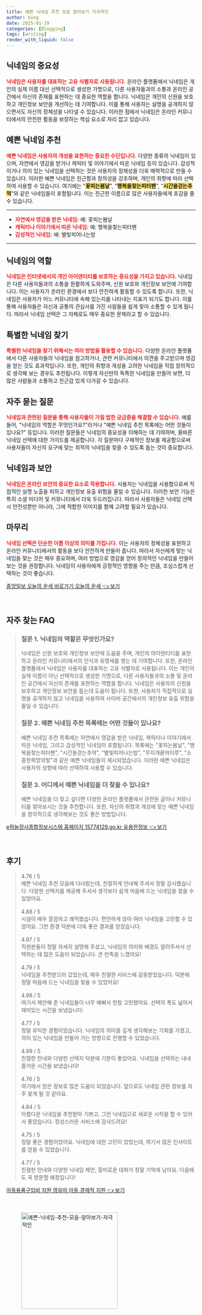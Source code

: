 ```yaml
---
title: 예쁜 닉네임 추천 모음 알아보기 자극적인
author: bing
date: 2025-01-29
categories: [Blogging]
tags: [writing]
render_with_liquid: false
---
```



<h2 id='닉네임의 중요성'>닉네임의 중요성</h2>

<p><b><span style="color: #ee2323;">닉네임은 사용자를 대표하는 고유 식별자로 사용됩니다.</span></b> 온라인 플랫폼에서 닉네임은 개인의 실제 이름 대신 선택적으로 생성한 가명으로, 다른 사용자들과의 소통과 온라인 공간에서 자신의 존재를 표현하는 데 중요한 역할을 합니다. 닉네임은 개인의 신원을 보호하고 개인정보 보안을 개선하는 데 기여합니다. 이를 통해 사용자는 실명을 공개하지 않으면서도 자신의 정체성을 나타낼 수 있습니다. 이러한 점에서 닉네임은 온라인 커뮤니티에서의 안전한 활동을 보장하는 핵심 요소로 자리 잡고 있습니다.</p>

<h2 id='예쁜 닉네임 추천'>예쁜 닉네임 추천</h2>

<p><b><span style="color: #ee2323;">예쁜 닉네임은 사용자의 개성을 표현하는 중요한 수단입니다.</span></b> 다양한 종류의 닉네임이 있으며, 자연에서 영감을 받거나 캐릭터 및 이야기에서 따온 닉네임 등이 있습니다. 감성적이거나 의미 있는 닉네임을 선택하는 것은 사용자의 정체성을 더욱 매력적으로 만들 수 있습니다. 이러한 예쁜 닉네임은 친근함과 창의성을 강조하며, 개인의 취향에 따라 선택하여 사용할 수 있습니다. 여기에는 "<b><span style="background-color: #ffe066;">꽃피는봄날</span></b>", "<b><span style="background-color: #ffe066;">행복을찾는피터팬</span></b>", "<b><span style="background-color: #ffe066;">시간을걷는추억</span></b>"와 같은 닉네임들이 포함됩니다. 이는 친근한 이름으로 많은 사용자들에게 호감을 줄 수 있습니다.</p>

<hr />

<ul>
    <li><b><span style="color: #ee2323;">자연에서 영감을 받은 닉네임:</span></b> 예: 꽃피는봄날</li>
    <li><b><span style="color: #ee2323;">캐릭터나 이야기에서 따온 닉네임:</span></b> 예: 행복을찾는피터팬</li>
    <li><b><span style="color: #ee2323;">감성적인 닉네임:</span></b> 예: 별빛피어나는밤</li>
</ul>

<hr />

<h2 id='닉네임의 역할'>닉네임의 역할</h2>

<p><b><span style="color: #ee2323;">닉네임은 인터넷에서의 개인 아이덴티티를 보호하는 중요성을 가지고 있습니다.</span></b> 닉네임은 다른 사용자들과의 소통을 원활하게 도와주며, 신원 보호와 개인정보 보안에 기여합니다. 이는 사용자가 온라인 환경에서 보다 안전하게 활동할 수 있도록 합니다. 또한, 닉네임은 사용자가 어느 커뮤니티에 속해 있는지를 나타내는 지표가 되기도 합니다. 이를 통해 사용자들은 자신과 공통의 관심사를 가진 사람들을 쉽게 찾아 소통할 수 있게 됩니다. 따라서 닉네임 선택은 그 자체로도 매우 중요한 문제라고 할 수 있습니다.</p>

<h2 id='특별한 닉네임 찾기'>특별한 닉네임 찾기</h2>

<p><b><span style="color: #ee2323;">특별한 닉네임을 찾기 위해서는 여러 방법을 활용할 수 있습니다.</span></b> 다양한 온라인 플랫폼에서 다른 사용자들의 닉네임을 참고하거나, 관련 커뮤니티에서 의견을 주고받으며 영감을 얻는 것도 효과적입니다. 또한, 개인의 취향과 개성을 고려한 닉네임을 직접 창의적으로 생각해 보는 경우도 추천됩니다. 이렇게 자신만의 독특한 닉네임을 만들어 보면, 더 많은 사람들과 소통하고 친근감 있게 다가갈 수 있습니다.</p>

<h2 id='FAQ'>자주 묻는 질문</h2>

<p><b><span style="color: #ee2323;">닉네임과 관련된 질문을 통해 사용자들이 가질 법한 궁금증을 해결할 수 있습니다.</span></b> 예를 들어, "닉네임의 역할은 무엇인가요?"라거나 "예쁜 닉네임 추천 목록에는 어떤 것들이 있나요?" 등입니다. 이러한 질문들은 닉네임의 중요성을 이해하는 데 기여하며, 올바른 닉네임 선택에 대한 가이드를 제공합니다. 각 질문마다 구체적인 정보를 제공함으로써 사용자들이 자신의 요구에 맞는 최적의 닉네임을 찾을 수 있도록 돕는 것이 중요합니다.</p>

<h2 id='닉네임과 보안'>닉네임과 보안</h2>

<p><b><span style="color: #ee2323;">닉네임은 온라인 보안의 중요한 요소로 작용합니다.</span></b> 사용자는 닉네임을 사용함으로써 직접적인 실명 노출을 피하고 개인정보 유출 위험을 줄일 수 있습니다. 이러한 보안 기능은 특히 소셜 미디어 및 커뮤니티에서 더욱 두드러집니다. 따라서 사용자들은 닉네임 선택 시 안전성뿐만 아니라, 그에 적합한 이미지를 함께 고려할 필요가 있습니다.</p>

<h2 id='마무리'>마무리</h2>

<p><b><span style="color: #ee2323;">닉네임 선택은 단순한 이름 이상의 의미를 가집니다.</span></b> 이는 사용자의 정체성을 표현하고 온라인 커뮤니티에서의 활동을 보다 안전하게 만들어 줍니다. 따라서 자신에게 맞는 닉네임을 찾는 것은 매우 중요하며, 여러 방법으로 영감을 얻어 창의적인 닉네임을 만들어보는 것을 권장합니다. 닉네임이 사용자에게 긍정적인 영향을 주는 만큼, 조심스럽게 선택하는 것이 좋습니다.</p>


<p><a class="click-button" title="중앙일보 오늘의 운세 바로가기 오늘의 운세" href="https://afficreate.github.io/posts/%EC%A4%91%EC%95%99%EC%9D%BC%EB%B3%B4-%EC%98%A4%EB%8A%98%EC%9D%98-%EC%9A%B4%EC%84%B8-%EB%B0%94%EB%A1%9C%EA%B0%80%EA%B8%B0-%EC%98%A4%EB%8A%98%EC%9D%98-%EC%9A%B4%EC%84%B8/" rel="dofollow">중앙일보 오늘의 운세 바로가기 오늘의 운세 👈 보기</a></p><br>
<h2 id='자주_찾는_FAQ'>자주 찾는 FAQ</h2>
<div itemscope="" itemtype="https://schema.org/FAQPage"> 
<blockquote> 
<div itemscope="" itemprop="mainEntity" itemtype="https://schema.org/Question"> 
<h3 itemprop="name">질문 1. 닉네임의 역할은 무엇인가요?</h3> 
<div itemscope="" itemprop="acceptedAnswer" itemtype="https://schema.org/Answer"> 
<span itemprop="text"> 
<p>닉네임은 신원 보호와 개인정보 보안에 도움을 주며, 개인의 아이덴티티를 표현하고 온라인 커뮤니티에서의 인식과 유명세를 쌓는 데 기여합니다. 또한, 온라인 플랫폼에서 닉네임은 사용자를 대표하는 고유 식별자로 사용됩니다. 이는 개인의 실제 이름이 아닌 선택적으로 생성한 가명으로, 다른 사용자들과의 소통 및 온라인 공간에서 자신의 존재를 표현하는 역할을 합니다. 닉네임은 사용자의 신원을 보호하고 개인정보 보안을 돕는데 도움이 됩니다. 또한, 사용자가 직접적으로 실명을 공개하지 않고 닉네임을 사용하여 사이버 공간에서의 개인정보 유출 위험을 줄일 수 있습니다.</p> 
</span> 
</div> 
</div> 

<div itemscope="" itemprop="mainEntity" itemtype="https://schema.org/Question"> 
<h3 itemprop="name">질문 2. 예쁜 닉네임 추천 목록에는 어떤 것들이 있나요?</h3> 
<div itemscope="" itemprop="acceptedAnswer" itemtype="https://schema.org/Answer"> 
<span itemprop="text"> 
<p>예쁜 닉네임 추천 목록에는 자연에서 영감을 받은 닉네임, 캐릭터나 이야기에서 따온 닉네임, 그리고 감성적인 닉네임이 포함됩니다. 목록에는 "꽃피는봄날", "행복을찾는피터팬", "시간을걷는추억", "별빛피어나는밤", "무지개끝의이루", "소중한희망의빛"과 같은 예쁜 닉네임들이 제시되었습니다. 이러한 예쁜 닉네임은 사용자의 성향에 따라 선택하여 사용할 수 있습니다.</p> 
</span> 
</div> 
</div> 

<div itemscope="" itemprop="mainEntity" itemtype="https://schema.org/Question"> 
<h3 itemprop="name">질문 3. 어디에서 예쁜 닉네임을 더 찾을 수 있나요?</h3> 
<div itemscope="" itemprop="acceptedAnswer" itemtype="https://schema.org/Answer"> 
<span itemprop="text"> 
<p>예쁜 닉네임을 더 찾고 싶다면 다양한 온라인 플랫폼에서 관련된 글이나 커뮤니티를 찾아보시는 것을 추천합니다. 또한, 자신의 취향과 개성에 맞는 예쁜 닉네임을 창의적으로 생각해보는 것도 좋은 방법입니다.</p> 
</span> 
</div> 
</div> 
</blockquote> 
</div>
<p><a class="click-button" title="e하늘장사종합정보시스템 홈페이지 15774129.go.kr 유용한정보" href="https://afficreate.github.io/posts/e%ED%95%98%EB%8A%98%EC%9E%A5%EC%82%AC%EC%A2%85%ED%95%A9%EC%A0%95%EB%B3%B4%EC%8B%9C%EC%8A%A4%ED%85%9C-%ED%99%88%ED%8E%98%EC%9D%B4%EC%A7%80-15774129.go.kr-%EC%9C%A0%EC%9A%A9%ED%95%9C%EC%A0%95%EB%B3%B4/" rel="dofollow">e하늘장사종합정보시스템 홈페이지 15774129.go.kr 유용한정보 👈 보기</a></p><br>
<h2 id='후기'>후기</h2>
<div itemscope itemtype="https://schema.org/Product">
  <blockquote>
  <div itemprop="review" itemscope itemtype="https://schema.org/Review">
      <div itemprop="reviewRating" itemscope itemtype="https://schema.org/Rating"> <span itemprop="ratingValue">4.76</span> / <span itemprop="bestRating">5</span> </div>
      <span itemprop="reviewBody">예쁜 닉네임 추천 모음에 다녀왔는데, 친절하게 안내해 주셔서 정말 감사했습니다. 다양한 선택지를 제공해 주셔서 생각보다 쉽게 마음에 드는 닉네임을 찾을 수 있었어요.</span>
  </div>
  <br>
  <div itemprop="review" itemscope itemtype="https://schema.org/Review">
      <div itemprop="reviewRating" itemscope itemtype="https://schema.org/Rating"> <span itemprop="ratingValue">4.88</span> / <span itemprop="bestRating">5</span> </div>
      <span itemprop="reviewBody">시설이 매우 깔끔하고 쾌적했습니다. 편안하게 앉아 여러 닉네임을 고민할 수 있었어요. 그런 환경 덕분에 더욱 좋은 결과를 얻었습니다.</span>
  </div>
  <br>
  <div itemprop="review" itemscope itemtype="https://schema.org/Review">
      <div itemprop="reviewRating" itemscope itemtype="https://schema.org/Rating"> <span itemprop="ratingValue">4.97</span> / <span itemprop="bestRating">5</span> </div>
      <span itemprop="reviewBody">직원분들이 정말 자세히 설명해 주셨고, 닉네임의 의미와 배경도 알려주셔서 선택하는 데 많은 도움이 되었습니다. 큰 만족을 느꼈어요!</span>
  </div>
  <br>
  <div itemprop="review" itemscope itemtype="https://schema.org/Review">
      <div itemprop="reviewRating" itemscope itemtype="https://schema.org/Rating"> <span itemprop="ratingValue">4.79</span> / <span itemprop="bestRating">5</span> </div>
      <span itemprop="reviewBody">닉네임을 추천받으러 갔었는데, 매우 친절한 서비스에 감동받았습니다. 덕분에 정말 마음에 드는 닉네임을 찾을 수 있었어요!</span>
  </div>
  <br>
  <div itemprop="review" itemscope itemtype="https://schema.org/Review">
      <div itemprop="reviewRating" itemscope itemtype="https://schema.org/Rating"> <span itemprop="ratingValue">4.98</span> / <span itemprop="bestRating">5</span> </div>
      <span itemprop="reviewBody">여기서 제안해 준 닉네임들이 너무 예뻐서 한참 고민했어요. 선택의 폭도 넓어서 재미있는 시간을 보냈습니다.</span>
  </div>
  <br>
  <div itemprop="review" itemscope itemtype="https://schema.org/Review">
      <div itemprop="reviewRating" itemscope itemtype="https://schema.org/Rating"> <span itemprop="ratingValue">4.77</span> / <span itemprop="bestRating">5</span> </div>
      <span itemprop="reviewBody">정말 유익한 경험이었습니다. 닉네임의 의미를 깊게 생각해보는 기회를 가졌고, 의미 있는 닉네임을 만들어 가는 방향으로 진행할 수 있었습니다.</span>
  </div>
  <br>
  <div itemprop="review" itemscope itemtype="https://schema.org/Review">
      <div itemprop="reviewRating" itemscope itemtype="https://schema.org/Rating"> <span itemprop="ratingValue">4.99</span> / <span itemprop="bestRating">5</span> </div>
      <span itemprop="reviewBody">친절한 안내와 다양한 선택지 덕분에 기분이 좋았어요. 닉네임을 선택하는 내내 즐거운 시간을 보냈습니다!</span>
  </div>
  <br>
  <div itemprop="review" itemscope itemtype="https://schema.org/Review">
      <div itemprop="reviewRating" itemscope itemtype="https://schema.org/Rating"> <span itemprop="ratingValue">4.76</span> / <span itemprop="bestRating">5</span> </div>
      <span itemprop="reviewBody">여기에서 얻은 정보로 많은 도움이 되었습니다. 앞으로도 닉네임 관련 정보를 자주 찾게 될 것 같아요.</span>
  </div>
  <br>
  <div itemprop="review" itemscope itemtype="https://schema.org/Review">
      <div itemprop="reviewRating" itemscope itemtype="https://schema.org/Rating"> <span itemprop="ratingValue">4.84</span> / <span itemprop="bestRating">5</span> </div>
      <span itemprop="reviewBody">아름다운 닉네임을 추천받아 기쁘고, 그런 닉네임으로 새로운 시작을 할 수 있어서 좋았습니다. 정성스러운 서비스에 감사드려요!</span>
  </div>
  <br>
  <div itemprop="review" itemscope itemtype="https://schema.org/Review">
      <div itemprop="reviewRating" itemscope itemtype="https://schema.org/Rating"> <span itemprop="ratingValue">4.75</span> / <span itemprop="bestRating">5</span> </div>
      <span itemprop="reviewBody">정말 좋은 경험이었어요. 닉네임에 대한 고민이 있었는데, 여기서 많은 인사이트를 얻을 수 있었습니다.</span>
  </div>
  <br>
  <div itemprop="review" itemscope itemtype="https://schema.org/Review">
      <div itemprop="reviewRating" itemscope itemtype="https://schema.org/Rating"> <span itemprop="ratingValue">4.77</span> / <span itemprop="bestRating">5</span> </div>
      <span itemprop="reviewBody">친절한 안내와 다양한 닉네임 제안, 흥미로운 대화가 정말 기억에 남아요. 다음에도 꼭 방문할 예정입니다!</span>
  </div>
  </blockquote>
</div>
<p><a class="click-button" title="아동용품구입비 지원 영유아 아동 경제적 지원" href="https://afficreate.github.io/posts/%EC%95%84%EB%8F%99%EC%9A%A9%ED%92%88%EA%B5%AC%EC%9E%85%EB%B9%84-%EC%A7%80%EC%9B%90-%EC%98%81%EC%9C%A0%EC%95%84-%EC%95%84%EB%8F%99-%EA%B2%BD%EC%A0%9C%EC%A0%81-%EC%A7%80%EC%9B%90/" rel="dofollow">아동용품구입비 지원 영유아 아동 경제적 지원 👈 보기</a></p><br>
<figure class="image"><img src="https://afficreate.github.io/assets/img/thumbnail/예쁜-닉네임-추천-모음-알아보기-자극적인.webp" alt="예쁜-닉네임-추천-모음-알아보기-자극적인" width="256" height="256"></figure>